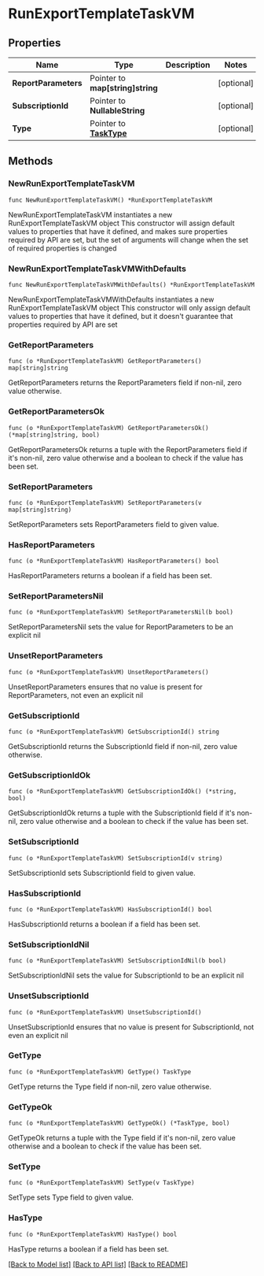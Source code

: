 # RunExportTemplateTaskVM

## Properties

Name | Type | Description | Notes
------------ | ------------- | ------------- | -------------
**ReportParameters** | Pointer to **map[string]string** |  | [optional] 
**SubscriptionId** | Pointer to **NullableString** |  | [optional] 
**Type** | Pointer to [**TaskType**](TaskType.md) |  | [optional] 

## Methods

### NewRunExportTemplateTaskVM

`func NewRunExportTemplateTaskVM() *RunExportTemplateTaskVM`

NewRunExportTemplateTaskVM instantiates a new RunExportTemplateTaskVM object
This constructor will assign default values to properties that have it defined,
and makes sure properties required by API are set, but the set of arguments
will change when the set of required properties is changed

### NewRunExportTemplateTaskVMWithDefaults

`func NewRunExportTemplateTaskVMWithDefaults() *RunExportTemplateTaskVM`

NewRunExportTemplateTaskVMWithDefaults instantiates a new RunExportTemplateTaskVM object
This constructor will only assign default values to properties that have it defined,
but it doesn't guarantee that properties required by API are set

### GetReportParameters

`func (o *RunExportTemplateTaskVM) GetReportParameters() map[string]string`

GetReportParameters returns the ReportParameters field if non-nil, zero value otherwise.

### GetReportParametersOk

`func (o *RunExportTemplateTaskVM) GetReportParametersOk() (*map[string]string, bool)`

GetReportParametersOk returns a tuple with the ReportParameters field if it's non-nil, zero value otherwise
and a boolean to check if the value has been set.

### SetReportParameters

`func (o *RunExportTemplateTaskVM) SetReportParameters(v map[string]string)`

SetReportParameters sets ReportParameters field to given value.

### HasReportParameters

`func (o *RunExportTemplateTaskVM) HasReportParameters() bool`

HasReportParameters returns a boolean if a field has been set.

### SetReportParametersNil

`func (o *RunExportTemplateTaskVM) SetReportParametersNil(b bool)`

 SetReportParametersNil sets the value for ReportParameters to be an explicit nil

### UnsetReportParameters
`func (o *RunExportTemplateTaskVM) UnsetReportParameters()`

UnsetReportParameters ensures that no value is present for ReportParameters, not even an explicit nil
### GetSubscriptionId

`func (o *RunExportTemplateTaskVM) GetSubscriptionId() string`

GetSubscriptionId returns the SubscriptionId field if non-nil, zero value otherwise.

### GetSubscriptionIdOk

`func (o *RunExportTemplateTaskVM) GetSubscriptionIdOk() (*string, bool)`

GetSubscriptionIdOk returns a tuple with the SubscriptionId field if it's non-nil, zero value otherwise
and a boolean to check if the value has been set.

### SetSubscriptionId

`func (o *RunExportTemplateTaskVM) SetSubscriptionId(v string)`

SetSubscriptionId sets SubscriptionId field to given value.

### HasSubscriptionId

`func (o *RunExportTemplateTaskVM) HasSubscriptionId() bool`

HasSubscriptionId returns a boolean if a field has been set.

### SetSubscriptionIdNil

`func (o *RunExportTemplateTaskVM) SetSubscriptionIdNil(b bool)`

 SetSubscriptionIdNil sets the value for SubscriptionId to be an explicit nil

### UnsetSubscriptionId
`func (o *RunExportTemplateTaskVM) UnsetSubscriptionId()`

UnsetSubscriptionId ensures that no value is present for SubscriptionId, not even an explicit nil
### GetType

`func (o *RunExportTemplateTaskVM) GetType() TaskType`

GetType returns the Type field if non-nil, zero value otherwise.

### GetTypeOk

`func (o *RunExportTemplateTaskVM) GetTypeOk() (*TaskType, bool)`

GetTypeOk returns a tuple with the Type field if it's non-nil, zero value otherwise
and a boolean to check if the value has been set.

### SetType

`func (o *RunExportTemplateTaskVM) SetType(v TaskType)`

SetType sets Type field to given value.

### HasType

`func (o *RunExportTemplateTaskVM) HasType() bool`

HasType returns a boolean if a field has been set.


[[Back to Model list]](../README.md#documentation-for-models) [[Back to API list]](../README.md#documentation-for-api-endpoints) [[Back to README]](../README.md)


